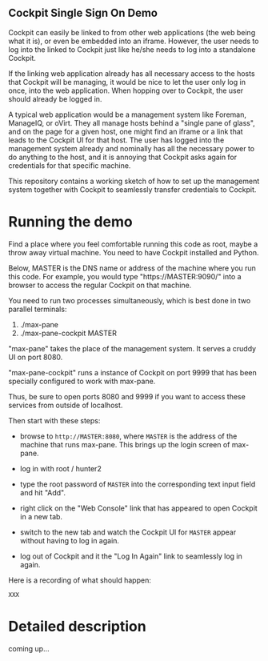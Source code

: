 Cockpit Single Sign On Demo
---------------------------

Cockpit can easily be linked to from other web applications (the web
being what it is), or even be embedded into an iframe.  However, the
user needs to log into the linked to Cockpit just like he/she needs to
log into a standalone Cockpit.

If the linking web application already has all necessary access to the
hosts that Cockpit will be managing, it would be nice to let the user
only log in once, into the web application.  When hopping over to
Cockpit, the user should already be logged in.

A typical web application would be a management system like Foreman,
ManageIQ, or oVirt.  They all manage hosts behind a "single pane of
glass", and on the page for a given host, one might find an iframe or
a link that leads to the Cockpit UI for that host.  The user has
logged into the management system already and nominally has all the
necessary power to do anything to the host, and it is annoying that
Cockpit asks again for credentials for that specific machine.


This repository contains a working sketch of how to set up the
management system together with Cockpit to seamlessly transfer
credentials to Cockpit.

# Running the demo

Find a place where you feel comfortable running this code as root,
maybe a throw away virtual machine.  You need to have Cockpit
installed and Python.

Below, MASTER is the DNS name or address of the machine where you run
this code.  For example, you would type "https://MASTER:9090/" into a
browser to access the regular Cockpit on that machine.

You need to run two processes simultaneously, which is best done in
two parallel terminals:

 1) ./max-pane
 2) ./max-pane-cockpit MASTER

"max-pane" takes the place of the management system.  It serves a
cruddy UI on port 8080.

"max-pane-cockpit" runs a instance of Cockpit on port 9999 that has
been specially configured to work with max-pane.

Thus, be sure to open ports 8080 and 9999 if you want to access these
services from outside of localhost.

Then start with these steps:

 - browse to `http://MASTER:8080`, where `MASTER` is the address of
   the machine that runs max-pane.  This brings up the login screen of
   max-pane.

 - log in with root / hunter2

 - type the root password of `MASTER` into the corresponding text
   input field and hit "Add".

 - right click on the "Web Console" link that has appeared to open
   Cockpit in a new tab.

 - switch to the new tab and watch the Cockpit UI for `MASTER` appear
   without having to log in again.

 - log out of Cockpit and it the "Log In Again" link to seamlessly log
   in again.

Here is a recording of what should happen:

    XXX

# Detailed description

coming up...
